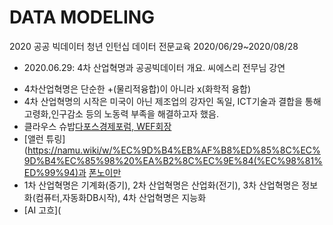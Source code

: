 # DATA MODELING  
2020 공공 빅데이터 청년 인턴십 데이터 전문교육
2020/06/29~2020/08/28
- 2020.06.29: 4차 산업혁명과 공공빅데이터 개요.
씨에스리 전무님 강연
* 4차산업혁명은 단순한 +(물리적융합)이 아니라 x(화학적 융합)
* 4차 산업혁명의 시작은 미국이 아닌 제조업의 강자인 독일, ICT기술과 결합을 통해 고령화,인구감소 등의 노동력 부족을 해결하고자 했음.
* 클라우스 슈밥[다포스경제포럼, WEF회장](http://m.yes24.com/goods/detail/25600088)
* [앨런 튜링](https://namu.wiki/w/%EC%9D%B4%EB%AF%B8%ED%85%8C%EC%9D%B4%EC%85%98%20%EA%B2%8C%EC%9E%84(%EC%98%81%ED%99%94)과 [폰노이만](https://namu.wiki/w/%ED%95%84%EB%9D%BC%EB%8D%B8%ED%94%BC%EC%95%84%20%EC%8B%A4%ED%97%98)
* 1차 산업혁명은 기계화(증기), 2차 산업혁명은 산업화(전기), 3차 산업혁명은 정보화(컴퓨터,자동화DB시작), 4차 산업혁명은 지능화
* [AI 고흐](
